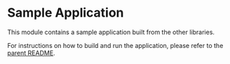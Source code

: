# Sample Application

This module contains a sample application built from the other libraries.

For instructions on how to build and run the application, please refer to the [parent README](../../README.md).